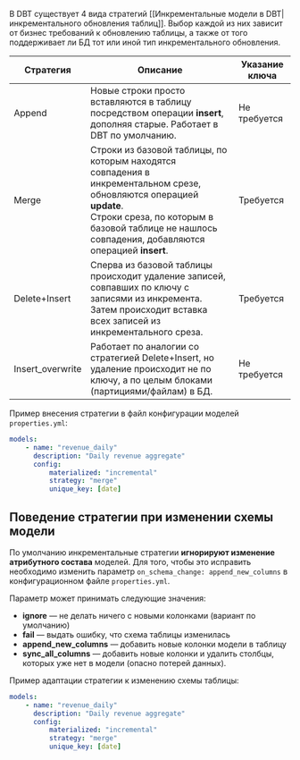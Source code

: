 В DBT существует 4 вида стратегий [[Инкрементальные модели в DBT|инкрементального обновления таблиц]]. Выбор каждой из них зависит от бизнес требований к обновлению таблицы, а также от того поддерживает ли БД тот или иной тип инкрементального обновления.

| Стратегия        | Описание                                                                                                                                                                                                                     | Указание ключа |
| ---------------- | ---------------------------------------------------------------------------------------------------------------------------------------------------------------------------------------------------------------------------- | -------------- |
| Append           | Новые строки просто вставляются в таблицу посредством операции **insert**, дополняя старые. Работает в DBT по умолчанию.                                                                                                     | Не требуется   |
| Merge            | Строки из базовой таблицы, по которым находятся совпадения в инкрементальном срезе, обновляются операцией **update**.<br>Строки среза, по которым в базовой таблице не нашлось совпадения, добавляются операцией **insert**. | Требуется      |
| Delete+Insert    | Сперва из базовой таблицы происходит удаление записей, совпавших по ключу с записями из инкремента. Затем происходит вставка всех записей из инкрементального среза.                                                         | Требуется      |
| Insert_overwrite | Работает по аналогии со стратегией Delete+Insert, но удаление происходит не по ключу, а по целым блоками (партициями/файлам) в БД.                                                                                           | Не требуется   |

Пример внесения стратегии в файл конфигурации моделей `properties.yml`:
```yml
models:
	- name: "revenue_daily"
	  description: "Daily revenue aggregate"
	  config:
		  materialized: "incremental"
		  strategy: "merge"
		  unique_key: [date]
```


## Поведение стратегии при изменении схемы модели
По умолчанию инкрементальные стратегии **игнорируют изменение атрибутного состава** моделей. Для того, чтобы это исправить необходимо изменить параметр `on_schema_change: append_new_columns` в конфигурационном файле `properties.yml`. 

Параметр может принимать следующие значения:
- **ignore** — не делать ничего с новыми колонками (вариант по умолчанию)
- **fail** — выдать ошибку, что схема таблицы изменилась
- **append_new_columns** — добавить новые колонки модели в таблицу
- **sync_all_columns** — добавить новые колонки и удалить столбцы, которых уже нет в модели (опасно потерей данных).

Пример адаптации стратегии к изменению схемы таблицы: 
```yml
models:
	- name: "revenue_daily"
	  description: "Daily revenue aggregate"
	  config:
		  materialized: "incremental"
		  strategy: "merge"
		  unique_key: [date]
```
